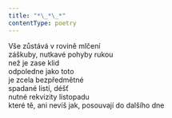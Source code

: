 ```yaml
---
title: "*\_*\_*"
contentType: poetry
---
```


<section>

Vše zůstává v rovině mlčení  
záškuby, nutkavé pohyby rukou  
než je zase klid  
odpoledne jako toto  
je zcela bezpředmětné  
spadané listí, déšť  
nutné rekvizity listopadu  
které tě, ani nevíš jak, posouvají do dalšího dne

</section>
